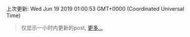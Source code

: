 
  
 上次更新: Wed Jun 19 2019 01:00:53 GMT+0000 (Coordinated Universal Time) 

 > 仅显示一小时内更新的post, [更多...](screenshots/)
  